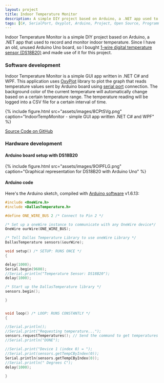 ```yaml
---
layout: project
title: Indoor Temperature Monitor
description: A simple DIY project based on Arduino, a .NET app used to record and monitor indoor temperature.
tags: [C#, SerialPort, Oxyplot, Arduino, Project, Open Source, Programming]
---
```


Indoor Temperature Monitor is a simple DIY project based on Arduino, a .NET app that used to record and monitor indoor temperature. Since I have an old, unused Arduino Uno board, so I bought [1-wire digital temperature sensor (DS18B20)](https://www.maximintegrated.com/en/products/analog/sensors-and-sensor-interface/DS18B20.html) and made use of it for this project.



### Software development

Indoor Temperature Monitor is a simple GUI app written in .NET C# and WPF. This application uses [OxyPlot](http://www.oxyplot.org/) library to plot the graph that reads temperature values sent by Arduino board using [serial port](https://msdn.microsoft.com/en-us/library/system.io.ports.serialport) connection. The background color of the current temperature will automatically change based on a certain temperature range. The temperature reading will be logged into a CSV file for a certain interval of time.

{% include figure.html src="assets/images/8CPtSVg.png" caption="IndoorTempMonitor - simple GUI app written .NET C# and WPF" %}

<a href="https://github.com/heiswayi/IndoorTempMonitor" class="button big">Source Code on GitHub</a>



### Hardware development

#### Arduino board setup with DS18B20

{% include figure.html src="assets/images/9OlPFLG.png" caption="Graphical representation for DS18B20 with Arduino Uno" %}

#### Arduino code

Here's the Arduino sketch, compiled with [Arduino software](https://www.arduino.cc/en/Main/Software) v1.6.13:

```c
#include <OneWire.h>
#include <DallasTemperature.h>

#define ONE_WIRE_BUS 2 /* Connect to Pin 2 */

/* Set up a oneWire instance to communicate with any OneWire device*/
OneWire ourWire(ONE_WIRE_BUS);

/* Tell Dallas Temperature Library to use oneWire Library */
DallasTemperature sensors(&ourWire);

void setup() /* SETUP: RUNS ONCE */
{

delay(1000);
Serial.begin(9600);
//Serial.println("Temperature Sensor: DS18B20");
delay(1000);

/* Start up the DallasTemperature library */
sensors.begin();

}


void loop() /* LOOP: RUNS CONSTANTLY */
{

//Serial.println();
//Serial.print("Requesting temperature...");
sensors.requestTemperatures(); // Send the command to get temperatures
//Serial.println("DONE");

//Serial.print("Device 1 (index 0) = ");
//Serial.print(sensors.getTempCByIndex(0));
Serial.println(sensors.getTempCByIndex(0));
//Serial.println(" Degrees C");
delay(1000);

}
```